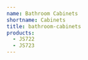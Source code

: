 ```yaml
---
name: Bathroom Cabinets
shortname: Cabinets
title: bathroom-cabinets
products:
  - JS722
  - JS723
---
```


